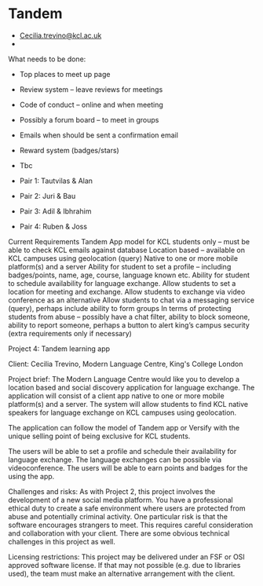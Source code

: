 # Tandem

-	Cecilia.trevino@kcl.ac.uk
-	

What needs to be done:
-	Top places to meet up page
-	Review system – leave reviews for meetings
-	Code of conduct – online and when meeting
-	Possibly a forum board – to meet in groups
-	Emails when should be sent a confirmation email 
-	Reward system (badges/stars)
-	Tbc


- Pair 1: Tautvilas & Alan
- Pair 2: Juri & Bau
- Pair 3: Adil & Ibhrahim
- Pair 4: Ruben & Joss






Current Requirements
Tandem App model for KCL students only – must be able to check KCL emails against database
Location based – available on KCL campuses using geolocation (query)
Native to one or more mobile platform(s) and a server
Ability for student to set a profile – including badges/points, name, age, course, language known etc.
Ability for student to schedule availability for language exchange.
Allow students to set a location for meeting and exchange.
Allow students to exchange via video conference as an alternative
Allow students to chat via a messaging service (query), perhaps include ability to form groups
In terms of protecting students from abuse – possibly have a chat filter, ability to block someone, ability to report someone, perhaps a button to alert king’s campus security (extra requirements only if necessary)





Project 4: Tandem learning app 

Client: Cecilia Trevino, Modern Language Centre, King's College London

Project brief: The Modern Language Centre would like you to develop a location based and social discovery application for language exchange. The application will consist of a client app native to one or more mobile platform(s) and a server.  The system will allow students to find KCL native speakers for language exchange on KCL campuses using geolocation. 

The application can follow the model of Tandem app or Versify with the unique selling point of being exclusive for KCL students.

The users will be able to set a profile and schedule their availability for language exchange. The language exchanges can be possible via videoconference. The users will be able to earn points and badges for the using the app. 

Challenges and risks: As with Project 2, this project involves the development of a new social media platform.  You have a professional ethical duty to create a safe environment where users are protected from abuse and potentially criminal activity.  One particular risk is that the software encourages strangers to meet.  This requires careful consideration and collaboration with your client.  There are some obvious technical challenges in this project as well.

Licensing restrictions: This project may be delivered under an FSF or OSI approved software license.  If that may not possible (e.g. due to libraries used), the team must make an alternative arrangement with the client.
